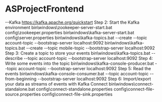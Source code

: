 # ASProjectFrontend

--Kafka
https://kafka.apache.org/quickstart
Step 2: Start the Kafka environment
bin\windows\zookeeper-server-start.bat config\zookeeper.properties
bin\windows\kafka-server-start.bat config\server.properties
bin\windows\kafka-topics.bat --create --topic account-topic --bootstrap-server localhost:9092
bin\windows\kafka-topics.bat --create --topic mobile-topic --bootstrap-server localhost:9092
Step 3: Create a topic to store your events
bin\windows\kafka-topics.bat --describe --topic account-topic --bootstrap-server localhost:9092
Step 4: Write some events into the topic
bin\windows\kafka-console-producer.bat --topic account-topic --bootstrap-server localhost:9092
Step 5: Read the events
bin\windows\kafka-console-consumer.bat --topic account-topic --from-beginning --bootstrap-server localhost:9092
Step 6: Import/export your data as streams of events with Kafka Connect
bin\windows\connect-standalone.bat config\connect-standalone.properties config\connect-file-source.properties config\connect-file-sink.properties